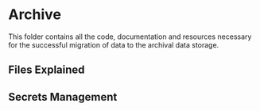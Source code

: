 # Archive

This folder contains all the code, documentation and resources necessary for the successful migration of data to the archival data storage. 

## Files Explained


## Secrets Management